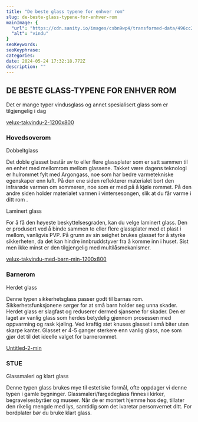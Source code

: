 ```yaml
---
title: "De beste glass typene for enhver rom"
slug: de-beste-glass-typene-for-enhver-rom
mainImage: {
  "url": "https://cdn.sanity.io/images/csbn9wp4/transformed-data/496cc2a2e6e0d109e820ed68621b95602c1a6b8b-280x280.jpg?fit=max&auto=format",
  "alt": "vindu"
}
seoKeywords: 
seoKeyphrase: 
categories: 
date: 2024-05-24 17:32:18.772Z 
description: ""
---
```


## DE BESTE GLASS-TYPENE FOR ENHVER ROM

Det er mange typer vindusglass og annet spesialisert glass som er tilgjengelig i dag



[velux-takvindu-2-1200x800](https://cdn.sanity.io/images/csbn9wp4/transformed-data/022a132cac1f565f7bbaf7ee6dee3e0887052956-1200x800.jpg)

### Hovedsoverom

Dobbeltglass

Det doble glasset består av to eller flere glassplater som er satt sammen til en enhet med mellomrom mellom glassene. Takket være dagens teknologi er hulrommet fylt med Argongass, noe som har bedre varmetekniske egenskaper enn luft. På den ene siden reflekterer materialet bort den infrarøde varmen om sommeren, noe som er med på å kjøle rommet. På den andre siden holder materialet varmen i vintersesongen, slik at du får varme i ditt rom .



Laminert glass

For å få den høyeste beskyttelsesgraden, kan du velge laminert glass. Den er produsert ved å binde sammen to eller flere glassplater med et plast i mellom, vanligvis PVP. På grunn av sin seighet brukes glasset for å styrke sikkerheten, da det kan hindre innbruddstyver fra å komme inn i huset. Sist men ikke minst er den tilgjengelig med multilåsmekanismer.

[velux-takvindu-med-barn-min-1200x800](https://cdn.sanity.io/images/csbn9wp4/transformed-data/e8432a5e6b63090d5ca23e653a560fd7b03b559b-1200x800.jpg)

### Barnerom

Herdet glass

Denne typen sikkerhetsglass passer godt til barnas rom. Sikkerhetsfunksjonene sørger for at små barn holder seg unna skader. Herdet glass er slagfast og reduserer dermed sjansene for skader. Den er laget av vanlig glass som herdes betydelig gjennom prosessen med oppvarming og rask kjøling. Ved kraftig støt knuses glasset i små biter uten skarpe kanter. Glasset er 4-5 ganger sterkere enn vanlig glass, noe som gjør det til det ideelle valget for barnerommet.



[Untitled-2-min](https://cdn.sanity.io/images/csbn9wp4/transformed-data/40216352db72f1784776da565ecdee0aafc8de01-1169x779.png)

### STUE

Glassmaleri og klart glass

Denne typen glass brukes mye til estetiske formål, ofte oppdager vi denne typen i gamle bygninger. Glassmaleri/fargedeglass finnes i kirker, begravelsesbyråer og museer. Når de er montert hjemme hos deg, tillater den rikelig mengde med lys, samtidig som det ivaretar personvernet ditt. For bordplater bør du bruke klart glass.

